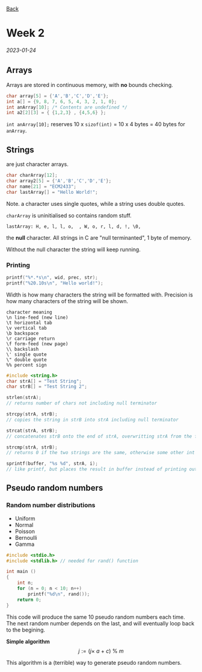 [Back](./readme.md)
# Week 2
###### 2023-01-24

## Arrays
Arrays are stored in continuous memory, with **no** bounds checking.

```c
char array[5] = {'A','B','C','D','E'};
int a[] = {9, 8, 7, 6, 5, 4, 3, 2, 1, 0};
int anArray[10]; /* Contents are undefined */
int a2[2][3] = { {1,2,3} , {4,5,6} };
```

`int anArray[10];` reserves 10 x `sizof(int)` = 10 x 4 bytes = 40 bytes for `anArray`.

## Strings
are just character arrays.

```c
char charArray[12];
char array2[5] = {'A','B','C','D','E'};
char name[21] = "ECM2433";
char lastArray[] = "Hello World!";
```

Note. a character uses single quotes, while a string uses double quotes.

`charArray` is uninitialised so contains random stuff.

`lastArray: H, e, l, l, o,  , W, o, r, l, d, !, \0,`

the **null** character. All strings in C are "null terminanted", 1 byte of memory.

Without the null character the string will keep running.

### Printing

```c
printf("%*.*s\n", wid, prec, str);
printf("%20.10s\n", "Hello world!");
```

Width is how many characters the string will be formatted with. Precision is how many characters of the string will be shown.

```
character meaning
\n line-feed (new line)
\t horizontal tab
\v vertical tab
\b backspace
\r carriage return
\f form-feed (new page)
\\ backslash
\' single quote
\" double quote
%% percent sign
```

```c
#include <string.h>
char strA[] = "Test String";
char strB[] = "Test String 2";

strlen(strA);
// returns number of chars not including null terminator

strcpy(strA, strB);
// copies the string in strB into strA including null terminator

strcat(strA, strB);
// concatenates strB onto the end of strA, overwritting strA from the first null terminator

strcmp(strA, strB);
// returns 0 if the two strings are the same, otherwise some other int value

sprintf(buffer, "%s %d", strA, i);
// like printf, but places the result in buffer instead of printing out.

```
## Pseudo random numbers

### Random number distributions
- Uniform
- Normal
- Poisson
- Bernoulli
- Gamma

```c
#include <stdio.h>
#include <stdlib.h> // needed for rand() function

int main ()
{
    int n;
    for (n = 0; n < 10; n++)
        printf("%d\n", rand());
    return 0;
}
```

This code will produce the same 10 pseudo random numbers each time. The next random number depends on the last, and will eventually loop back to the begining.

**Simple algorithm**
$$
    j := (j \times\ a\ +\ c)\ \%\ m
$$

This algorithm is a (terrible) way to generate pseudo random numbers.


